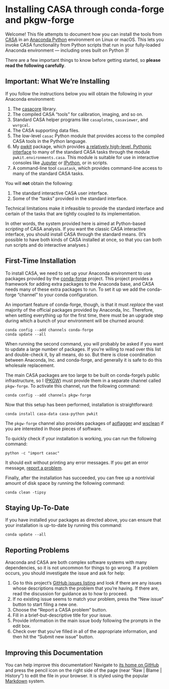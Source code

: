 # Installing CASA through conda-forge and pkgw-forge

Welcome! This file attempts to document how you can install the tools from
[CASA](https://casa.nrao.edu/) in an
[Anaconda Python](https://www.anaconda.com/what-is-anaconda/) environment on
Linux or macOS. This lets you invoke CASA functionality from Python scripts
that run in your fully-loaded Anaconda environment — including ones built on
Python 3!

There are a few important things to know before getting started, so **please
read the following carefully**.


## Important: What We’re Installing

If you follow the instructions below you will obtain the following in your
Anaconda environment:

1. The [casacore](https://casacore.github.io/casacore/) library.
2. The compiled CASA “tools” for calibration, imaging, and so on.
3. Standard CASA helper programs like `casaplotms`, `casaviewer`, and
   `wvrgcal`.
4. The CASA supporting data files.
5. The low-level `casac` Python module that provides access to the compiled
   CASA tools in the Python language.
6. My [pwkit](https://pwkit.readthedocs.io/) package, which provides
  [a relatively high-level, Pythonic interface](https://pwkit.readthedocs.io/en/latest/environments/casa/)
  to many of the standard CASA tasks through the module
  `pwkit.environments.casa`. This module is suitable for use in interactive
  consoles like [Jupyter](http://jupyter.org/) or
  [IPython](https://ipython.org/), or in scripts.
7. A command-line tool `casatask`, which provides command-line access to many
   of the standard CASA tasks.

You will **not** obtain the following:

1. The standard interactive CASA user interface.
2. Some of the “tasks” provided in the standard interface.

Technical limitations make it infeasible to provide the standard interface and
certain of the tasks that are tightly coupled to its implementation.

In other words, the system provided here is aimed at Python-based *scripting*
of CASA analysis. If you want the classic CASA interactive interface, you
should install CASA through the standard means. (It’s possible to have both
kinds of CASA installed at once, so that you can both run scripts and do
interactive analyses.)


## First-Time Installation

To install CASA, we need to set up your Anaconda environment to use packages
provided by the [conda-forge](https://conda-forge.org/) project. This project
provides a framework for adding extra packages to the Anaconda base, and CASA
needs many of these extra packages to run. To set it up we add the conda-forge
“channel” to your conda configuration.

An important feature of conda-forge, though, is that it must *replace* the
vast majority of the official packages provided by Anaconda, Inc. Therefore,
when setting everything up for the first time, there must be an upgrade step
during which a bunch of your environment will be churned around:

```
conda config --add channels conda-forge
conda update --all
```

When running the second command, you will probably be asked if you want to
update a large number of packages. If you’re willing to read over this list
and double-check it, by all means, do so. But there is close coordination
between Anaconda, Inc. and conda-forge, and generally it is safe to do this
wholesale replacement.

The main CASA packages are too large to be built on conda-forge’s public
infrastructure, so I ([PKGW](https://newton.cx/~peter/)) must provide them in
a separate channel called `pkgw-forge`. To activate this channel, run the
following command:

```
conda config --add channels pkgw-forge
```

Now that this setup has been performed, installation is straightforward:

```
conda install casa-data casa-python pwkit
```

The `pkgw-forge` channel also provides packages of
[aoflagger](https://sourceforge.net/p/aoflagger/wiki/Home/) and
[wsclean](https://sourceforge.net/p/wsclean/wiki/Home/) if you are interested
in those pieces of software.

To quickly check if your installation is working, you can run the following
command:

```
python -c "import casac"
```

It should exit without printing any error messages. If you get an error
message, [report a problem](#reporting-problems).

Finally, after the installation has succeeded, you can free up a nontrivial
amount of disk space by running the following command:

```
conda clean -tipsy
```


## Staying Up-To-Date

If you have installed your packages as directed above, you can ensure that your
installation is up-to-date by running this command:

```
conda update --all
```


## Reporting Problems

Anaconda and CASA are both complex software systems with many dependencies, so
it is not uncommon for things to go wrong. If a problem occurs, you should
investigate the issue and ask for help:

1. Go to this project’s
   [GitHub issues listing](https://github.com/pkgw/conda-recipes/issues) and
   look if there are any issues whose descriptions match the problem that
   you’re having. If there are, read the discussion for guidance as to how to
   proceed.
2. If no existing issue seems to match your problem, press the “New issue”
   button to start filing a new one.
3. Choose the “Report a CASA problem” button.
4. Fill in a brief-but-descriptive title for your issue.
5. Provide information in the main issue body following the prompts in the
   edit box.
6. Check over that you’ve filled in all of the appropriate information, and
   then hit the “Submit new issue” button.


## Improving this Documentation

You can help improve this documentation! Navigate to
[its home on GitHub](https://github.com/pkgw/conda-recipes/blob/master/CASA.md)
and press the pencil icon on the right side of the page (near “Raw | Blame |
History”) to edit the file in your browser. It is styled using the popular
[Markdown](https://guides.github.com/features/mastering-markdown/) system.

